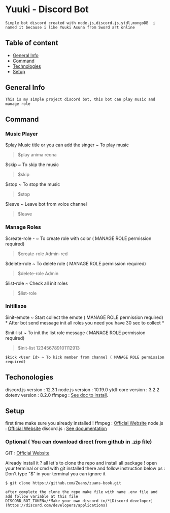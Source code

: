 # Yuuki - Discord Bot
    Simple bot discord created with node.js,discord.js,ytdl,mongoDB  i named it because i like Yuuki Asuna from Sword art online 

## Table of content
* [General Info](#generalinfo)
* [Command](#command)
* [Technologies](#technologies)
* [Setup](#setup)

## General Info
    This is my simple project discord bot, this bot can play music and manage role


## Command

### Music Player

$play Music title or you can add the singer ~ To play music
> $play anima reona

$skip ~ To skip the music
> $skip

$stop ~ To stop the music
> $stop

$leave ~ Leave bot from voice channel
> $leave

### Manage Roles

$create-role <role-name>-<role-color> ~ To create role with color ( MANAGE ROLE permission required)
> $create-role Admin-red 

$delete-role <role-name> ~ To delete role ( MANAGE ROLE permission required)
> $delete-role Admin

$list-role ~ Check all init roles
> $list-role

### Initiliaze

$init-emote ~ Start collect the emote ( MANAGE ROLE permission required)
\* After bot send message init all roles you need you have 30 sec to collect \*

$init-list <Message id> ~ To init the list role message ( MANAGE ROLE permission required)
> $init-list 123456789101112913

    $kick <User Id> ~ To kick member from channel ( MANAGE ROLE permission required)


## Techonologies

discord.js version : 12.3.1
node.js version    : 10.19.0
ytdl-core version  : 3.2.2
dotenv version     : 8.2.0
ffmpeg             : [See doc to install](https://ffmpeg.org/).



## Setup

first time make sure you already installed !
ffmpeg     : [Official Website](https://ffmpeg.org/)
node.js    : [Official Website](https://nodejs.org/en/)
discord.js : [See documentation](https://discord.js.org/#/)
### Optional ( You can download direct from github in .zip file)
GIT        : [Official Website ](https://git-scm.com/)
    
Already install it ? all let's to clone the repo and install all package !
open your terminal or cmd with git installed there and follow instruction below 
ps : Don't type "$" in your terminal you can ignore it

    $ git clone https://github.com/Zuans/zuans-book.git

    after complete the clone the repo make file with name .env file and add follow variable at this file 
    DISCORD_BOT_TOKEN=/*Make your own discord in/*[Discord developer](https://discord.com/developers/applications)
